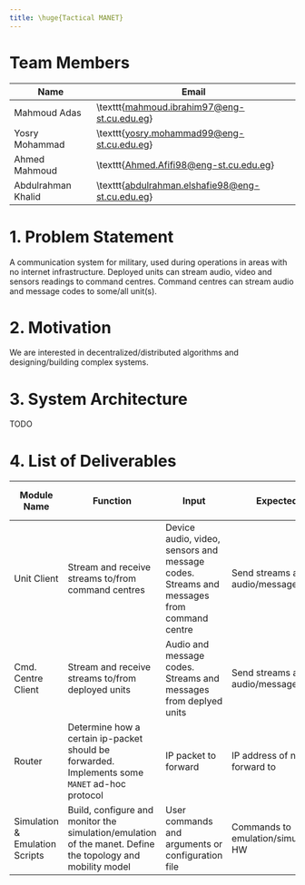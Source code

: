 ```yaml
---
title: \huge{Tactical MANET}
---
```


<!-- use this template before submitting https://drive.google.com/file/d/13Ot9Atu3ej9Qkhx067NDUw7WJr63n8wF/view?fbclid=IwAR2cSzbeAUklcX4H2SILcNGqgvFeBzn9GKeCGNjVsJfFKL69gAVUFI6j4T8 -->

# Team Members

| Name               | Email                                            |
|--------------------|--------------------------------------------------|
| Mahmoud Adas       | \texttt{mahmoud.ibrahim97@eng-st.cu.edu.eg}      |
| Yosry Mohammad     | \texttt{yosry.mohammad99@eng-st.cu.edu.eg}       |
| Ahmed Mahmoud      | \texttt{Ahmed.Afifi98@eng-st.cu.edu.eg}          |
| Abdulrahman Khalid | \texttt{abdulrahman.elshafie98@eng-st.cu.edu.eg} |

# 1. Problem Statement
<!-- Introduction to the problem (max 30 words) -->
A communication system for military, used during operations in areas with no internet infrastructure. 
Deployed units can stream audio, video and sensors readings to command centres.
Command centres can stream audio and message codes to some/all unit(s).

# 2. Motivation
<!-- Why are you motivated to work on this problem? (max 30 words) -->
We are interested in decentralized/distributed algorithms and designing/building complex systems.

# 3. System Architecture
<!-- In this section, draw the block diagram of your system showing the flow between
different modules. -->
TODO

# 4. List of Deliverables
<!-- State the main modules of your system with its function, inputs and expected outputs
- Number of modules must be at least equal to number of team members
- Max number of modules including the integration of whole project must not exceed 6
modules -->
| Module Name                    | Function                                                                                                   | Input                                                                                    | Expected Output                            | % of used Libraries |
|--------------------------------|------------------------------------------------------------------------------------------------------------|------------------------------------------------------------------------------------------|--------------------------------------------|---------------------|
| Unit Client                    | Stream and receive streams to/from command centres                                                         | Device audio, video, sensors and message codes. Streams and messages from command centre | Send streams and show play audio/messages  | TODO                |
| Cmd. Centre Client             | Stream and receive streams to/from deployed units                                                          | Audio and message codes. Streams and messages from deplyed units                         | Send streams and show play audio/messages  | TODO                |
| Router                         | Determine how a certain ip-packet should be forwarded. Implements some `MANET` ad-hoc protocol             | IP packet to forward                                                                     | IP address of node to forward to           | TODO                |
| Simulation & Emulation Scripts | Build, configure and monitor the simulation/emulation of the manet. Define the topology and mobility model | User commands and arguments or configuration file                                        | Commands to emulation/simulation/actual-HW | TODO                |
